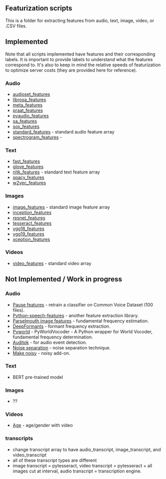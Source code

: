 ## Featurization scripts

This is a folder for extracting features from audio, text, image, video, or .CSV files. 

## Implemented 

Note that all scripts implemented have features and their corresponding labels. It is important to provide labels to understand what the features correspond to. It's also to keep in mind the relative speeds of featurization to optimize server costs (they are provided here for reference).

### Audio
* [audioset_features]()
* [librosa_features]()
* [meta_features]()
* [praat_features]()
* [pyaudio_features]()
* [sa_features]()
* [sox_features]()
* [standard_features]() - standard audio feature array 
* [spectrogram_features]() - 

### Text
* [fast_features]()
* [glove_features]() 
* [nltk_features]() - standard text feature array 
* [spacy_features]() 
* [w2vec_features]() 

### Images 
* [image_features]() - standard image feature array
* [inception_features]() 	
* [resnet_features]()
* [tesseract_features]()	
* [vgg16_features]() 
* [vgg19_features]() 
* [xception_features]() 

### Videos 
* [video_features]() - standard video array 

## Not Implemented / Work in progress
### Audio
* [Pause features](https://github.com/jim-schwoebel/pauses) - retrain a classifier on Common Voice Dataset (100 files).
* [Python-speech-features](https://github.com/jameslyons/python_speech_features) - another feature extraction library.
* [Parselmouth image features](https://github.com/YannickJadoul/Parselmouth) - fundamental frequency estimation.
* [DeepFormants](https://github.com/MLSpeech/DeepFormants) - formant frequency extraction.
* [Pyworld](https://github.com/JeremyCCHsu/Python-Wrapper-for-World-Vocoder) - PyWorldVocoder - A Python wrapper for World Vocoder, fundamental frequency determination.
* [Auditok](https://github.com/amsehili/auditok) - for audio event detection.
* [Noise separation](https://github.com/seanwood/gcc-nmf) - noise separation technique.
* [Make noisy](https://github.com/Sato-Kunihiko/audio-SNR/) - noisy add-on.

### Text
* BERT pre-trained model 

### Images 
* ??

### Videos 
* [Age](https://github.com/deepinsight/insightface) - age/gender with video 

### transcripts
* change transcript array to have audio_transcript, image_transcript, and video_transcript
* all of these transcript types are different
* image transcript = pytesseract, video transcript = pytesseract + all images cut at interval, audio transcript = transcription engine.
